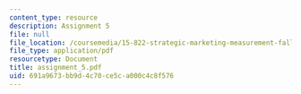 ```yaml
---
content_type: resource
description: Assignment 5
file: null
file_location: /coursemedia/15-822-strategic-marketing-measurement-fall-2002/691a9673bb9d4c70ce5ca000c4c8f576_assignment_5.pdf
file_type: application/pdf
resourcetype: Document
title: assignment_5.pdf
uid: 691a9673-bb9d-4c70-ce5c-a000c4c8f576
---
```

